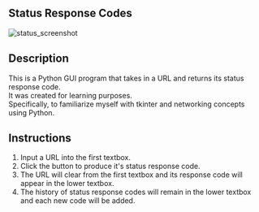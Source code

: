 ## Status Response Codes
![status_screenshot](https://user-images.githubusercontent.com/67525337/186578112-24718bb3-d965-4052-a922-f7f75a5e7890.png)

## Description
This is a Python GUI program that takes in a URL and returns its status response code. \
It was created for learning purposes. \
Specifically, to familiarize myself with tkinter and networking concepts using Python.

## Instructions
1. Input a URL into the first textbox.
2. Click the button to produce it's status response code.
3. The URL will clear from the first textbox and its response code will appear in the lower textbox.
4. The history of status response codes will remain in the lower textbox and each new code will be added.
